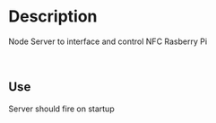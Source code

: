 # **Description**

Node Server to interface and control NFC Rasberry Pi

<br>

## **Use**

Server should fire on startup


